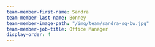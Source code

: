 ```yaml
---
team-member-first-name: Sandra
team-member-last-name: Bonney
team-member-image-path: "/img/team/sandra-sq-bw.jpg"
team-member-job-title: Office Manager
display-order: 4
---
```

